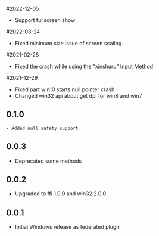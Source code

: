 #2022-12-05
* Support fullscreen show

#2022-03-24
* Fixed minimum size issue of screen scaling.

#2021-02-28
* Fixed the crash while using the "xinshuru" Input Method

#2021-12-29
* Fixed part win10 starts null pointer crash
* Changed win32 api about get dpi for win8 and win7

## 0.1.0
    - Added null safety support
## 0.0.3

* Deprecated some methods
## 0.0.2

* Upgraded to ffi 1.0.0 and win32 2.0.0
## 0.0.1

* Initial Windows release as federated plugin